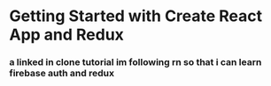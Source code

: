 # Getting Started with Create React App and Redux

### a linked in clone tutorial im following rn so that i can learn firebase auth and redux
